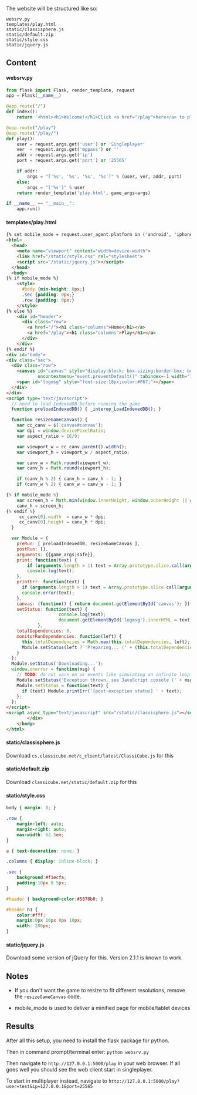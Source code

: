 The website will be structured like so:

```
websrv.py
templates/play.html
static/classisphere.js
static/default.zip
static/style.css
static/jquery.js
```

## Content
#### websrv.py
```Python
from flask import Flask, render_template, request
app = Flask(__name__)

@app.route("/")
def index():
    return '<html><h1>Welcome!</h1>Click <a href="/play">here</a> to play</h1></html>'

@app.route("/play")
@app.route("/play/")
def play():
    user = request.args.get('user') or 'Singleplayer'
    ver  = request.args.get('mppass') or ''
    addr = request.args.get('ip')
    port = request.args.get('port') or '25565'

    if addr:
        args = "['%s', '%s', '%s', '%s']" % (user, ver, addr, port)
    else:
        args = "['%s']" % user
    return render_template('play.html', game_args=args)

if __name__ == "__main__":
    app.run()
```

#### templates/play.html
```HTML
{% set mobile_mode = request.user_agent.platform in ('android', 'iphone', 'ipad') %}
<html>
  <head>
    <meta name="viewport" content="width=device-width">
    <link href="/static/style.css" rel="stylesheet">
    <script src="/static/jquery.js"></script>
  </head>
  <body>
{% if mobile_mode %}
    <style>
      #body {min-height: 0px;}
      .sec {padding: 0px;}
      .row {padding: 0px;}
    </style>
{% else %}
    <div id="header">
      <div class="row">
        <a href="/"><h1 class="columns">Home</h1></a>
        <a href="/play"><h1 class="columns">Play</h1></a>
      </div>
    </div>
{% endif %}
<div id="body">
<div class="sec">
  <div class="row">
    <canvas id="canvas" style="display:block; box-sizing:border-box; border-width:0px; padding:0; margin:0 auto; background-color: black; width:100%; height:auto;"
            oncontextmenu="event.preventDefault()" tabindex=-1 width="1000" height="562"></canvas>
    <span id="logmsg" style="font-size:18px;color:#F67;"></span>
  </div>
</div>
<script type='text/javascript'>
  // need to load IndexedDB before running the game
  function preloadIndexedDB() { _interop_LoadIndexedDB(); }

  function resizeGameCanvas() {
    var cc_canv = $('canvas#canvas');
    var dpi = window.devicePixelRatio;
    var aspect_ratio = 16/9;

    var viewport_w = cc_canv.parent().width();
    var viewport_h = viewport_w / aspect_ratio;

    var canv_w = Math.round(viewport_w);
    var canv_h = Math.round(viewport_h);

    if (canv_h % 2) { canv_h = canv_h - 1; }
    if (canv_w % 2) { canv_w = canv_w - 1; }

{% if mobile_mode %}
    var screen_h = Math.min(window.innerHeight, window.outerHeight || window.innerHeight);
    canv_h = screen_h;
{% endif %}
     cc_canv[0].width  = canv_w * dpi;
     cc_canv[0].height = canv_h * dpi;
  }

  var Module = {
    preRun: [ preloadIndexedDB, resizeGameCanvas ],
    postRun: [],
    arguments: {{game_args|safe}},
    print: function(text) {
        if (arguments.length > 1) text = Array.prototype.slice.call(arguments).join(' ');
        console.log(text);
    },
    printErr: function(text) {
      if (arguments.length > 1) text = Array.prototype.slice.call(arguments).join(' ');
      console.error(text);
    },
    canvas: (function() { return document.getElementById('canvas'); })(),
    setStatus: function(text) {
                    console.log(text);
                    document.getElementById('logmsg').innerHTML = text;
            },
    totalDependencies: 0,
    monitorRunDependencies: function(left) {
      this.totalDependencies = Math.max(this.totalDependencies, left);
      Module.setStatus(left ? 'Preparing... (' + (this.totalDependencies-left) + '/' + this.totalDependencies + ')' : 'All downloads complete.');
    }
  };
  Module.setStatus('Downloading...');
  window.onerror = function(msg) {
    // TODO: do not warn on ok events like simulating an infinite loop or exitStatus
    Module.setStatus('Exception thrown, see JavaScript console (' + msg + ')');
    Module.setStatus = function(text) {
      if (text) Module.printErr('[post-exception status] ' + text);
    };
  };
</script>
<script async type="text/javascript" src="/static/classisphere.js"></script>
        </div>
    </body>
</html>
```

#### static/classisphere.js
Download `cs.classicube.net/c_client/latest/ClassiCube.js` for this

#### static/default.zip
Download `classicube.net/static/default.zip` for this

#### static/style.css
```CSS
body { margin: 0; }

.row {
    margin-left: auto;
    margin-right: auto;
    max-width: 62.5em;
}

a { text-decoration: none; }

.columns { display: inline-block; }

.sec {
    background:#f1ecfa;
    padding:10px 0 5px;
}

#header { background-color:#5870b0; }

#header h1 {
    color:#fff;
    margin:0px 10px 0px 10px;
    width: 200px;
}
```

#### static/jquery.js
Download some version of jQuery for this. Version 2.1.1 is known to work.

## Notes

* If you don't want the game to resize to fit different resolutions, remove the `resizeGameCanvas` code.

* mobile_mode is used to deliver a minified page for mobile/tablet devices

## Results

After all this setup, you need to install the flask package for python.

Then in command prompt/terminal enter: `python websrv.py`

Then navigate to `http://127.0.0.1:5000/play` in your web browser. If all goes well you should see the web client start in singleplayer.

To start in multiplayer instead, navigate to `http://127.0.0.1:5000/play?user=test&ip=127.0.0.1&port=25565`
